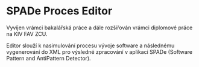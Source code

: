 # SPADe Proces Editor

Vyvíjen vrámci bakalářská práce a dále rozšiřován vrámci diplomové práce na KIV FAV ZCU. 

Editor slouží k nasimulování procesu vývoje software a následnému vygenerování do XML pro výsledné zpracování v aplikaci SPADe (Software Pattern and AntiPattern Detector).
